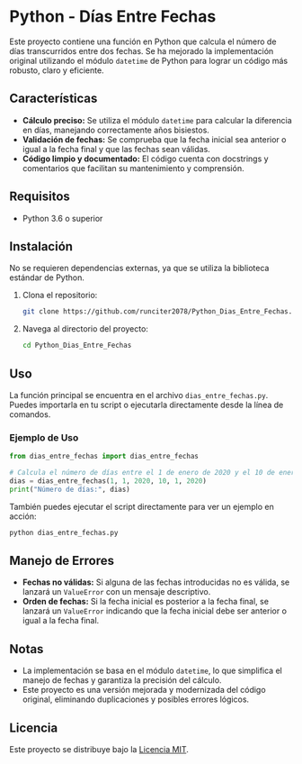 # Python - Días Entre Fechas

Este proyecto contiene una función en Python que calcula el número de días transcurridos entre dos fechas. Se ha mejorado la implementación original utilizando el módulo `datetime` de Python para lograr un código más robusto, claro y eficiente.

## Características

- **Cálculo preciso:** Se utiliza el módulo `datetime` para calcular la diferencia en días, manejando correctamente años bisiestos.
- **Validación de fechas:** Se comprueba que la fecha inicial sea anterior o igual a la fecha final y que las fechas sean válidas.
- **Código limpio y documentado:** El código cuenta con docstrings y comentarios que facilitan su mantenimiento y comprensión.

## Requisitos

- Python 3.6 o superior

## Instalación

No se requieren dependencias externas, ya que se utiliza la biblioteca estándar de Python.

1. Clona el repositorio:

   ```bash
   git clone https://github.com/runciter2078/Python_Dias_Entre_Fechas.git
   ```

2. Navega al directorio del proyecto:

   ```bash
   cd Python_Dias_Entre_Fechas
   ```

## Uso

La función principal se encuentra en el archivo `dias_entre_fechas.py`. Puedes importarla en tu script o ejecutarla directamente desde la línea de comandos.

### Ejemplo de Uso

```python
from dias_entre_fechas import dias_entre_fechas

# Calcula el número de días entre el 1 de enero de 2020 y el 10 de enero de 2020
dias = dias_entre_fechas(1, 1, 2020, 10, 1, 2020)
print("Número de días:", dias)
```

También puedes ejecutar el script directamente para ver un ejemplo en acción:

```bash
python dias_entre_fechas.py
```

## Manejo de Errores

- **Fechas no válidas:** Si alguna de las fechas introducidas no es válida, se lanzará un `ValueError` con un mensaje descriptivo.
- **Orden de fechas:** Si la fecha inicial es posterior a la fecha final, se lanzará un `ValueError` indicando que la fecha inicial debe ser anterior o igual a la fecha final.

## Notas

- La implementación se basa en el módulo `datetime`, lo que simplifica el manejo de fechas y garantiza la precisión del cálculo.
- Este proyecto es una versión mejorada y modernizada del código original, eliminando duplicaciones y posibles errores lógicos.

## Licencia

Este proyecto se distribuye bajo la [Licencia MIT](LICENSE).
